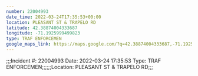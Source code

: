 ```yaml
---
number: 22004993
date_time: 2022-03-24T17:35:53+00:00
location: PLEASANT ST & TRAPELO RD
latitude: 42.38874004333687
longitude: -71.1925999499823
type: TRAF ENFORCEMEN
google_maps_link: https://maps.google.com/?q=42.38874004333687,-71.1925999499823
---
```


;;;Incident #: 22004993  Date: 2022-03-24 17:35:53   Type: TRAF ENFORCEMEN;;;;;;Location: PLEASANT ST & TRAPELO RD;;;
